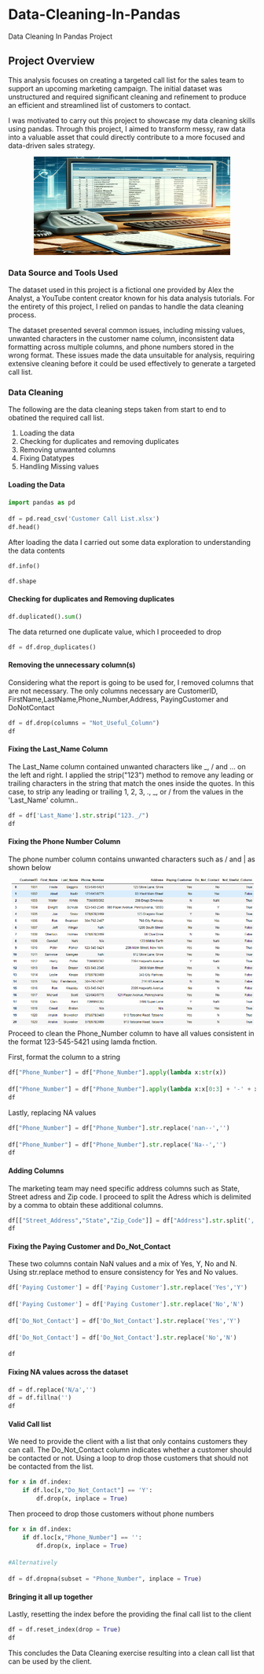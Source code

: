 # Data-Cleaning-In-Pandas
Data Cleaning In Pandas Project


## Project Overview
This analysis focuses on creating a targeted call list for the sales team to support an upcoming marketing campaign. The initial dataset was unstructured and required significant cleaning and refinement to produce an efficient and streamlined list of customers to contact.

I was motivated to carry out this project to showcase my data cleaning skills using pandas. Through this project, I aimed to transform messy, raw data into a valuable asset that could directly contribute to a more focused and data-driven sales strategy.


<!--![Alt text](CallList.png)-->

<p align="center">
  <img src="CallList.png" alt="Alt text" width="400" height="200"/>
</p>

### Data Source and Tools Used
The dataset used in this project is a fictional one provided by Alex the Analyst, a YouTube content creator known for his data analysis tutorials. For the entirety of this project, I relied on pandas to handle the data cleaning process.

The dataset presented several common issues, including missing values, unwanted characters in the customer name column, inconsistent data formatting across multiple columns, and phone numbers stored in the wrong format. These issues made the data unsuitable for analysis, requiring extensive cleaning before it could be used effectively to generate a targeted call list.

### Data Cleaning
The following are the data cleaning steps taken from start to end to obatined the required call list.
1. Loading the data
2. Checking for duplicates and removing duplicates
3. Removing unwanted columns
4. Fixing Datatypes
5. Handling Missing values

#### Loading the Data
```python
import pandas as pd

df = pd.read_csv('Customer Call List.xlsx')
df.head()
```
After loading the data I carried out some data exploration to understanding the data contents
```python
df.info()
```

```python
df.shape
```
#### Checking for duplicates and Removing duplicates
```python
df.duplicated().sum()
```
The data returned one duplicate value, which I proceeded to drop
```python
df = df.drop_duplicates()
```
#### Removing the unnecessary column(s)
Considering what the report is going to be used for, I removed columns that are not necessary. The only columns necessary are CustomerID, FirstName,LastName,Phone_Number,Address, PayingCustomer and DoNotContact
```python
df = df.drop(columns = "Not_Useful_Column")
df
```
#### Fixing the Last_Name Column
The Last_Name column contained unwanted characters like _, / and ... on the left and right. I applied the strip("123") method to remove any leading or trailing characters in the string that match the ones inside the quotes. In this case, to strip any leading or trailing 1, 2, 3, ., _, or / from the values in the 'Last_Name' column..

```python
df = df['Last_Name'].str.strip("123._/")
df
```
#### Fixing the Phone Number Column
The phone number column contains unwanted characters such as / and | as shown below

![Alt text](output.png)
Proceed to clean the Phone_Number column to have all values consistent in the format 123-545-5421 using lamda fnction.

First, format the column to a string

```python
df["Phone_Number"] = df["Phone_Number"].apply(lambda x:str(x))

df["Phone_Number"] = df["Phone_Number"].apply(lambda x:x[0:3] + '-' + x[3:6] + '-'+x[6:10] )
df

```
Lastly, replacing NA values
```python
df["Phone_Number"] = df["Phone_Number"].str.replace('nan--','')

df["Phone_Number"] = df["Phone_Number"].str.replace('Na--','')
df

```
#### Adding Columns
The marketing team may need specific address columns such as State, Street adress and Zip code. I proceed to split the Adress which is delimited by a comma to obtain these additional columns.

```python
df[["Street_Address","State","Zip_Code"]] = df["Address"].str.split(',',2,expand = True)
df
```
#### Fixing the Paying Customer and Do_Not_Contact
These two columns contain NaN values and a mix of Yes, Y, No and N. Using str.replace method to ensure consistency for Yes and No values.

```python
df['Paying Customer'] = df['Paying Customer'].str.replace('Yes','Y')

df['Paying Customer'] = df['Paying Customer'].str.replace('No','N')

df['Do_Not_Contact'] = df['Do_Not_Contact'].str.replace('Yes','Y')

df['Do_Not_Contact'] = df['Do_Not_Contact'].str.replace('No','N')

df
```
#### Fixing NA values across the dataset

```python
df = df.replace('N/a','')
df = df.fillna('')
df
```

#### Valid Call list
We need to provide the client with a list that only contains customers they can call. The Do_Not_Contact column indicates whether a customer should be contacted or not. Using a loop to drop those customers that should not be contacted from the list.

```python
for x in df.index:
    if df.loc[x,"Do_Not_Contact"] == 'Y':
        df.drop(x, inplace = True)
```
Then proceed to drop those customers without phone numbers

```python
for x in df.index:
    if df.loc[x,"Phone_Number"] == '':
        df.drop(x, inplace = True)
        
#Alternatively

df = df.dropna(subset = "Phone_Number", inplace = True)
```
#### Bringing it all up together
Lastly, resetting the index before the providing the final call list to the client

```python
df = df.reset_index(drop = True)
df
```
This concludes the Data Cleaning exercise resulting into a clean call list that can be used by the client.



